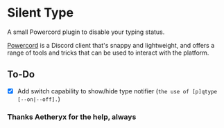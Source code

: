 # Silent Type

A small Powercord plugin to disable your typing status.

[Powercord](https://powercord.dev) is a Discord client that's snappy and lightweight, and offers a range of tools and tricks that can be used to interact with the platform.

## To-Do
- [x] Add switch capability to show/hide type notifier (`the use of [p]qtype [--on|--off].`)

### Thanks Aetheryx for the help, always
